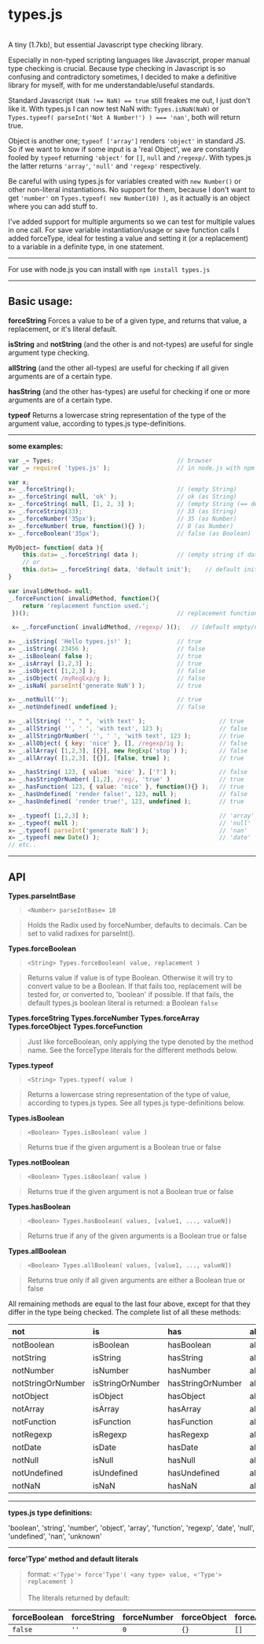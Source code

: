 types.js
========
<br/>
A tiny (1.7kb), but essential Javascript type checking library.

Especially in non-typed scripting languages like Javascript, proper manual type checking is crucial.
Because type checking in Javascript is so confusing and contradictory sometimes, I decided to make a
definitive library for myself, with for me understandable/useful standards.

Standard Javascript `(NaN !== NaN) == true` still freakes me out, I just don't like it. With types.js I can now
test NaN with: `Types.isNaN(NaN)` or `Types.typeof( parseInt('Not A Number!') ) === 'nan'`, both will return true.

Object is another one; `typeof ['array']` renders `'object'` in standard JS. So if we want to know if some input
is a 'real Object', we are constantly fooled by `typeof` returning `'object'` for `[]`, `null` and `/regexp/`.
With types.js the latter returns `'array'`, `'null'` and `'regexp'` respectively.

Be careful with using types.js for variables created with `new Number()` or other non-literal instantiations. No
support for them, because I don't want to get `'number'` on `Types.typeof( new Number(10) )`, as it actually is an
object where you can add stuff to.

I've added support for multiple arguments so we can test for multiple values in one call. For save variable
instantiation/usage or save function calls I added forceType, ideal for testing a value and setting it (or a replacement)
to a variable in a definite type, in one statement.
___
For use with node.js you can install with `npm install types.js`
___

Basic usage:
------------

**forceString** Forces a value to be of a given type, and returns that value, a replacement, or it's literal default.

**isString** and **notString** (and the other is and not-types) are useful for single argument type checking.

**allString** (and the other all-types) are useful for checking if all given arguments are of a certain type.

**hasString** (and the other has-types) are useful for checking if one or more arguments are of a certain type.

**typeof** Returns a lowercase string representation of the type of the argument value, according to types.js type-definitions.

___

**some examples:**
```javascript
var _= Types;									// browser
var _= require( 'types.js' );					// in node.js with npm

var x;
x= _.forceString();								// (empty String)
x= _.forceString( null, 'ok' );					// ok (as String)
x= _.forceString( null, [1, 2, 3] );			// (empty String (== default literal) )
x= _.forceString(33);							// 33 (as String)
x= _.forceNumber('35px');						// 35 (as Number)
x= _.forceNumber( true, function(){} );			// 0 (as Number)
x= _.forceBoolean('35px');						// false (as Boolean)

MyObject= function( data ){
	this.data= _.forceString( data );			// (empty string if data is not of type string or number)
	// or
	this.data= _.forceString( data, 'default init');	// default init
}

var invalidMethod= null;
_.forceFunction( invalidMethod, function(){
	return 'replacement function used.';
 })();											// replacement function used

 x= _.forceFunction( invalidMethod, /regexp/ )();	// (default empty/nop function is called)

x= _.isString( 'Hello types.js!' );				// true
x= _.isString( 23456 );							// false
x= _.isBoolean( false );						// true
x= _.isArray( [1,2,3] );						// true
x= _.isObject( [1,2,3] );						// false
x= _.isObject( /myRegExp/g );					// false
x= _.isNaN( parseInt('generate NaN') );			// true

x= _.notNull('');								// true
x= _.notUndefined( undefined );					// false

x= _.allString( '', " ", 'with text' );						// true
x= _.allString( '', ' ', 'with text', 123 );				// false
x= _.allStringOrNumber( '', ' ', 'with text', 123 );		// true
x= _.allObject( { key: 'nice' }, [], /regexp/ig );			// false
x= _.allArray( [1,2,3], [{}], new RegExp('stop') );			// false
x= _.allArray( [1,2,3], [{}], [false, true] );				// true

x= _.hasString( 123, { value: 'nice' }, ['?'] );			// false
x= _.hasStringOrNumber( [1,2], /reg/, 'true' )				// true
x= _.hasFunction( 123, { value: 'nice' }, function(){} );	// true
x= _.hasUndefined( 'render false!', 123, null );			// false
x= _.hasUndefined( 'render true!', 123, undefined );		// true

x= _.typeof( [1,2,3] );										// 'array'
x= _.typeof( null );										// 'null'
x= _.typeof( parseInt('generate NaN') );					// 'nan'
x= _.typeof( new Date() );									// 'date'
// etc..
```
___
API
---

**Types.parseIntBase**
> `<Number> parseIntBase= 10`

> Holds the Radix used by forceNumber, defaults to decimals. Can be set to valid radixes for parseInt().

**Types.forceBoolean**
> `<String> Types.forceBoolean( value, replacement )`

> Returns value if value is of type Boolean. Otherwise it will try to convert value to be a Boolean. If that
> fails too, replacement will be tested for, or converted to, 'boolean' if possible. If that fails, the default
> types.js boolean literal is returned: a Boolean `false`

**Types.forceString** **Types.forceNumber** **Types.forceArray** **Types.forceObject** **Types.forceFunction**
> Just like forceBoolean, only applying the type denoted by the method name. See the forceType literals for
> the different methods below.

**Types.typeof**
> `<String> Types.typeof( value )`

> Returns a lowercase string representation of the type of value, according to types.js types. See all types.js
> type-definitions below.

**Types.isBoolean**
> `<Boolean> Types.isBoolean( value )`

> Returns true if the given argument is a Boolean true or false

**Types.notBoolean**
> `<Boolean> Types.isBoolean( value )`

> Returns true if the given argument is not a Boolean true or false

**Types.hasBoolean**
> `<Boolean> Types.hasBoolean( values, [value1, ..., valueN])`

> Returns true if any of the given arguments is a Boolean true or false

**Types.allBoolean**
> `<Boolean> Types.allBoolean( values, [value1, ..., valueN])`

> Returns true only if all given arguments are either a Boolean true or false

All remaining methods are equal to the last four above, except for that they differ in the type being checked. The complete
list of all these methods:

not					|is					|has					|all
:-----------------|:----------------|:----------------|:-----------------
notBoolean			|isBoolean			|hasBoolean			|allBoolean
notString			|isString			|hasString			|allString
notNumber			|isNumber			|hasNumber			|allNumber
notStringOrNumber	|isStringOrNumber	|hasStringOrNumber|allStringOrNumber
notObject			|isObject			|hasObject			|allObject
notArray				|isArray				|hasArray			|allArray
notFunction			|isFunction			|hasFunction		|allFunction
notRegexp			|isRegexp			|hasRegexp			|allRegexp
notDate				|isDate				|hasDate				|allDate
notNull				|isNull				|hasNull				|allNull
notUndefined		|isUndefined		|hasUndefined		|allUndefined
notNaN				|isNaN				|hasNaN				|allNaN

____________________________
**types.js type definitions:**

'boolean', 'string', 'number', 'object', 'array', 'function', 'regexp', 'date', 'null', 'undefined', 'nan', 'unknown'

____________________________
**force'Type' method and default literals**

> format: `<'Type'> force'Type'( <any type> value, <'Type'> replacement )`
<br/><br/>
> The literals returned by default:

forceBoolean	|forceString	|forceNumber	|forceObject		|forceArray		|forceFunction
---------------|--------------|--------------|---------------|--------------|--------------
`false`			|`''`				|`0`				|`{}`				|`[]`				|`function(){}`
